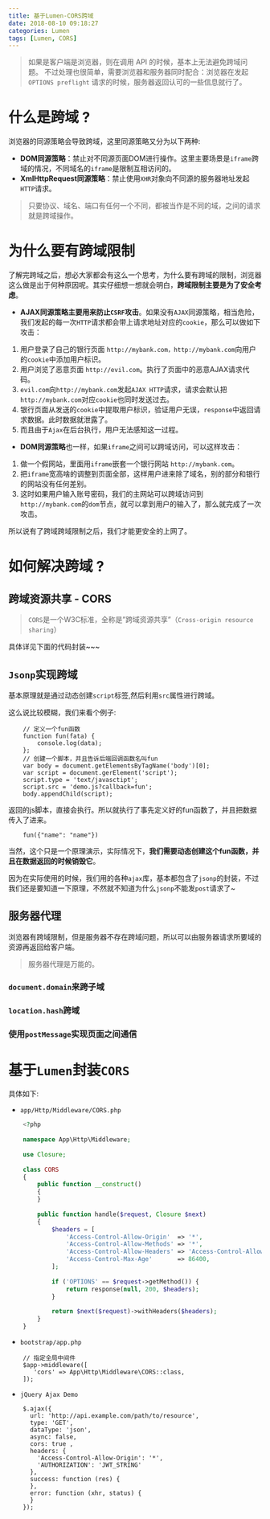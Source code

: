 ```yaml
---
title: 基于Lumen-CORS跨域
date: 2018-08-10 09:18:27
categories: Lumen
tags: [Lumen, CORS]
---
```


> 如果是客户端是浏览器，则在调用 API 的时候，基本上无法避免跨域问题。
> 不过处理也很简单，需要浏览器和服务器同时配合：浏览器在发起 `OPTIONS preflight` 请求的时候，服务器返回认可的一些信息就行了。

<!-- more -->

# 什么是跨域 ?

浏览器的同源策略会导致跨域，这里同源策略又分为以下两种:

- **DOM同源策略**：禁止对不同源页面DOM进行操作。这里主要场景是`iframe`跨域的情况，不同域名的`iframe`是限制互相访问的。
- **XmlHttpRequest同源策略**：禁止使用`XHR`对象向不同源的服务器地址发起`HTTP`请求。

> 只要协议、域名、端口有任何一个不同，都被当作是不同的域，之间的请求就是跨域操作。

# 为什么要有跨域限制

了解完跨域之后，想必大家都会有这么一个思考，为什么要有跨域的限制，浏览器这么做是出于何种原因呢。其实仔细想一想就会明白，**跨域限制主要是为了安全考虑**。

- **AJAX同源策略主要用来防止`CSRF`攻击**。如果没有`AJAX`同源策略，相当危险，我们发起的每一次`HTTP`请求都会带上请求地址对应的`cookie`，那么可以做如下攻击：

1. 用户登录了自己的银行页面 `http://mybank.com，http://mybank.com`向用户的`cookie`中添加用户标识。
2. 用户浏览了恶意页面 `http://evil.com`。执行了页面中的恶意AJAX请求代码。
3. `evil.com`向`http://mybank.com`发起`AJAX HTTP`请求，请求会默认把`http://mybank.com`对应`cookie`也同时发送过去。
4. 银行页面从发送的`cookie`中提取用户标识，验证用户无误，`response`中返回请求数据。此时数据就泄露了。
5. 而且由于`Ajax`在后台执行，用户无法感知这一过程。


- **DOM同源策略**也一样，如果`iframe`之间可以跨域访问，可以这样攻击：

1. 做一个假网站，里面用`iframe`嵌套一个银行网站 `http://mybank.com`。
2. 把`iframe`宽高啥的调整到页面全部，这样用户进来除了域名，别的部分和银行的网站没有任何差别。
3. 这时如果用户输入账号密码，我们的主网站可以跨域访问到`http://mybank.com`的`dom`节点，就可以拿到用户的输入了，那么就完成了一次攻击。

所以说有了跨域跨域限制之后，我们才能更安全的上网了。

# 如何解决跨域 ?

## 跨域资源共享 - CORS

> `CORS`是一个W3C标准，全称是”跨域资源共享”（`Cross-origin resource sharing`）

具体详见下面的代码封装~~~

## `Jsonp`实现跨域

基本原理就是通过动态创建`script`标签,然后利用`src`属性进行跨域。

这么说比较模糊，我们来看个例子:

```
    // 定义一个fun函数
    function fun(fata) {
        console.log(data);
    };
    // 创建一个脚本，并且告诉后端回调函数名叫fun
    var body = document.getElementsByTagName('body')[0];
    var script = document.gerElement('script');
    script.type = 'text/javasctipt';
    script.src = 'demo.js?callback=fun';
    body.appendChild(script);
```

返回的js脚本，直接会执行。所以就执行了事先定义好的fun函数了，并且把数据传入了进来。

```
    fun({"name": "name"})
```

当然，这个只是一个原理演示，实际情况下，**我们需要动态创建这个fun函数，并且在数据返回的时候销毁它**。

因为在实际使用的时候，我们用的各种`ajax`库，基本都包含了`jsonp`的封装，不过我们还是要知道一下原理，不然就不知道为什么`jsonp`不能发`post`请求了~

## 服务器代理

浏览器有跨域限制，但是服务器不存在跨域问题，所以可以由服务器请求所要域的资源再返回给客户端。

> 服务器代理是万能的。

### `document.domain`来跨子域

### `location.hash`跨域

### 使用`postMessage`实现页面之间通信

# 基于`Lumen`封装`CORS`

具体如下:

- `app/Http/Middleware/CORS.php`

```php
    <?php
    
    namespace App\Http\Middleware;
    
    use Closure;
    
    class CORS
    {
    	public function __construct()
    	{
    	}
    
    	public function handle($request, Closure $next)
    	{
            $headers = [
                'Access-Control-Allow-Origin'  => '*',
                'Access-Control-Allow-Methods' => '*',
                'Access-Control-Allow-Headers' => 'Access-Control-Allow-Origin, AUTHORIZATION',
                'Access-Control-Max-Age'       => 86400,
            ];
    
            if ('OPTIONS' == $request->getMethod()) {
            	return response(null, 200, $headers);
            }
    
            return $next($request)->withHeaders($headers);
    	}
    }
```

- `bootstrap/app.php`

```
    // 指定全局中间件
    $app->middleware([
       'cors' => App\Http\Middleware\CORS::class,
    ]);
```

- `jQuery Ajax Demo`

```
    $.ajax({
      url: 'http://api.example.com/path/to/resource',
      type: 'GET',
      dataType: 'json',
      async: false,
      cors: true ,
      headers: {
        'Access-Control-Allow-Origin': '*',
        'AUTHORIZATION': 'JWT_STRING'
      },
      success: function (res) {
      },
      error: function (xhr, status) {
      }
    });
```
